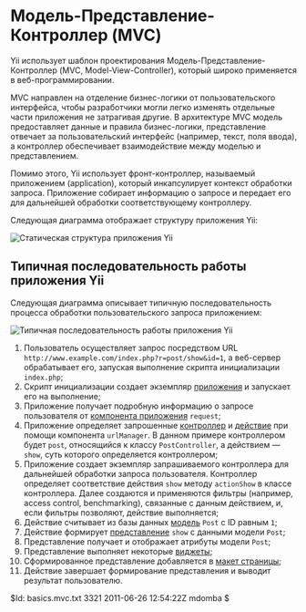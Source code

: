 Модель-Представление-Контроллер  (MVC)
======================================

Yii использует шаблон проектирования Модель-Представление-Контроллер (MVC, Model-View-Controller),
который широко применяется в веб-программировании.

MVC направлен на отделение бизнес-логики от пользовательского интерфейса, чтобы разработчики могли легко изменять
отдельные части приложения не затрагивая другие.
В архитектуре MVC модель предоставляет данные и правила бизнес-логики, представление отвечает за пользовательский
интерфейс (например, текст, поля ввода), а контроллер обеспечивает взаимодействие между моделью и представлением.

Помимо этого, Yii использует фронт-контроллер, называемый приложением (application),
который инкапсулирует контекст обработки запроса. Приложение собирает информацию
о запросе и передает его для дальнейшей обработки соответствующему контроллеру.

Следующая диаграмма отображает структуру приложения Yii:

![Статическая структура приложения Yii](structure.png)


Типичная последовательность работы приложения Yii
-------------------------------------------------

Следующая диаграмма описывает типичную последовательность процесса обработки пользовательского запроса приложением:

![Типичная последовательность работы приложения Yii](flow.png)

   1. Пользователь осуществляет запрос посредством URL `http://www.example.com/index.php?r=post/show&id=1`,
а веб-сервер обрабатывает его, запуская выполнение скрипта инициализации `index.php`;
   2. Скрипт инициализации создает экземпляр [приложения](/doc/guide/basics.application) и запускает его на выполнение;
   3. Приложение получает подробную информацию о запросе пользователя от [компонента приложения](/doc/guide/basics.application#application-component) `request`;
   4. Приложение определяет запрошенные [контроллер](/doc/guide/basics.controller)
и  [действие](/doc/guide/basics.controller#action) при помощи компонента `urlManager`.
В данном примере контроллером будет `post`, относящийся к классу `PostController`, а действием — `show`, суть которого
определяется контроллером;
   5. Приложение создает экземпляр запрашиваемого контроллера для дальнейшей обработки запроса пользователя. Контроллер определяет
соответствие действия `show` методу `actionShow` в классе контроллера.  Далее создаются и применяются фильтры
(например, access control, benchmarking), связанные с данным действием, и, если фильтры позволяют, действие выполняется;
   6. Действие считывает из базы данных [модель](/doc/guide/basics.model) `Post` с ID равным `1`;
   7. Действие формирует [представление](/doc/guide/basics.view) `show` с данными модели `Post`;
   8. Представление получает и отображает атрибуты модели `Post`;
   9. Представление выполняет некоторые [виджеты](/doc/guide/basics.view#widget);
   10. Сформированное представление добавляется в [макет страницы](/doc/guide/basics.view#layout);
   11. Действие завершает формирование представления и выводит результат пользователю.

<div class="revision">$Id: basics.mvc.txt 3321 2011-06-26 12:54:22Z mdomba $</div>